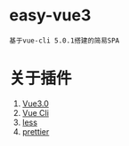 # easy-vue3

`基于vue-cli 5.0.1搭建的简易SPA`

# 关于插件

1. [Vue3.0](https://v3.cn.vuejs.org/guide/introduction.html)
2. [Vue Cli](https://cli.vuejs.org/config/)
3. [less](https://less.bootcss.com/)
4. [prettier](https://www.prettier.cn/)